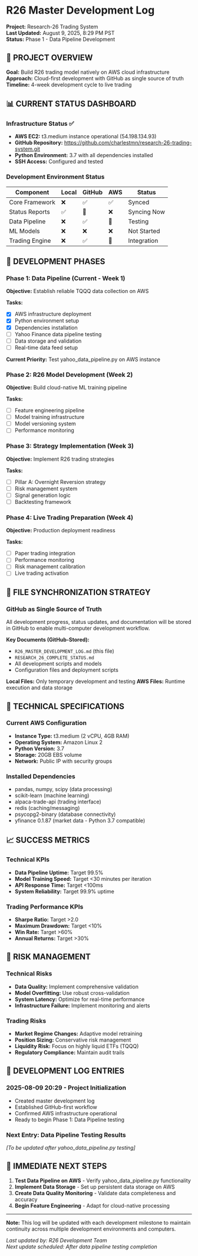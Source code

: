 # R26 Master Development Log
**Project:** Research-26 Trading System  
**Last Updated:** August 9, 2025, 8:29 PM PST  
**Status:** Phase 1 - Data Pipeline Development

## 🎯 PROJECT OVERVIEW

**Goal:** Build R26 trading model natively on AWS cloud infrastructure  
**Approach:** Cloud-first development with GitHub as single source of truth  
**Timeline:** 4-week development cycle to live trading

## 📊 CURRENT STATUS DASHBOARD

### Infrastructure Status ✅
- **AWS EC2:** t3.medium instance operational (54.198.134.93)
- **GitHub Repository:** https://github.com/charlestmn/research-26-trading-system.git
- **Python Environment:** 3.7 with all dependencies installed
- **SSH Access:** Configured and tested

### Development Environment Status
| Component | Local | GitHub | AWS | Status |
|-----------|-------|--------|-----|--------|
| Core Framework | ❌ | ✅ | ✅ | Synced |
| Status Reports | ✅ | 🔄 | ❌ | Syncing Now |
| Data Pipeline | ❌ | ✅ | 🔄 | Testing |
| ML Models | ❌ | ❌ | ❌ | Not Started |
| Trading Engine | ❌ | ✅ | 🔄 | Integration |

## 🚀 DEVELOPMENT PHASES

### Phase 1: Data Pipeline (Current - Week 1)
**Objective:** Establish reliable TQQQ data collection on AWS

**Tasks:**
- [x] AWS infrastructure deployment
- [x] Python environment setup
- [x] Dependencies installation
- [ ] Yahoo Finance data pipeline testing
- [ ] Data storage and validation
- [ ] Real-time data feed setup

**Current Priority:** Test yahoo_data_pipeline.py on AWS instance

### Phase 2: R26 Model Development (Week 2)
**Objective:** Build cloud-native ML training pipeline

**Tasks:**
- [ ] Feature engineering pipeline
- [ ] Model training infrastructure
- [ ] Model versioning system
- [ ] Performance monitoring

### Phase 3: Strategy Implementation (Week 3)
**Objective:** Implement R26 trading strategies

**Tasks:**
- [ ] Pillar A: Overnight Reversion strategy
- [ ] Risk management system
- [ ] Signal generation logic
- [ ] Backtesting framework

### Phase 4: Live Trading Preparation (Week 4)
**Objective:** Production deployment readiness

**Tasks:**
- [ ] Paper trading integration
- [ ] Performance monitoring
- [ ] Risk management calibration
- [ ] Live trading activation

## 📁 FILE SYNCHRONIZATION STRATEGY

### GitHub as Single Source of Truth
All development progress, status updates, and documentation will be stored in GitHub to enable multi-computer development workflow.

**Key Documents (GitHub-Stored):**
- `R26_MASTER_DEVELOPMENT_LOG.md` (this file)
- `RESEARCH_26_COMPLETE_STATUS.md`
- All development scripts and models
- Configuration files and deployment scripts

**Local Files:** Only temporary development and testing
**AWS Files:** Runtime execution and data storage

## 🔧 TECHNICAL SPECIFICATIONS

### Current AWS Configuration
- **Instance Type:** t3.medium (2 vCPU, 4GB RAM)
- **Operating System:** Amazon Linux 2
- **Python Version:** 3.7
- **Storage:** 20GB EBS volume
- **Network:** Public IP with security groups

### Installed Dependencies
- pandas, numpy, scipy (data processing)
- scikit-learn (machine learning)
- alpaca-trade-api (trading interface)
- redis (caching/messaging)
- psycopg2-binary (database connectivity)
- yfinance 0.1.87 (market data - Python 3.7 compatible)

## 📈 SUCCESS METRICS

### Technical KPIs
- **Data Pipeline Uptime:** Target 99.5%
- **Model Training Speed:** Target <30 minutes per iteration
- **API Response Time:** Target <100ms
- **System Reliability:** Target 99.9% uptime

### Trading Performance KPIs
- **Sharpe Ratio:** Target >2.0
- **Maximum Drawdown:** Target <10%
- **Win Rate:** Target >60%
- **Annual Returns:** Target >30%

## 🚨 RISK MANAGEMENT

### Technical Risks
- **Data Quality:** Implement comprehensive validation
- **Model Overfitting:** Use robust cross-validation
- **System Latency:** Optimize for real-time performance
- **Infrastructure Failure:** Implement monitoring and alerts

### Trading Risks
- **Market Regime Changes:** Adaptive model retraining
- **Position Sizing:** Conservative risk management
- **Liquidity Risk:** Focus on highly liquid ETFs (TQQQ)
- **Regulatory Compliance:** Maintain audit trails

## 📝 DEVELOPMENT LOG ENTRIES

### 2025-08-09 20:29 - Project Initialization
- Created master development log
- Established GitHub-first workflow
- Confirmed AWS infrastructure operational
- Ready to begin Phase 1: Data Pipeline testing

### Next Entry: Data Pipeline Testing Results
*[To be updated after yahoo_data_pipeline.py testing]*

## 🎯 IMMEDIATE NEXT STEPS

1. **Test Data Pipeline on AWS** - Verify yahoo_data_pipeline.py functionality
2. **Implement Data Storage** - Set up persistent data storage on AWS
3. **Create Data Quality Monitoring** - Validate data completeness and accuracy
4. **Begin Feature Engineering** - Adapt for cloud-native processing

---

**Note:** This log will be updated with each development milestone to maintain continuity across multiple development environments and computers.

*Last updated by: R26 Development Team*  
*Next update scheduled: After data pipeline testing completion*
